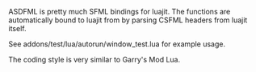 ASDFML is pretty much SFML bindings for luajit. The functions are automatically bound to luajit from by parsing CSFML headers from luajit itself. 

See addons/test/lua/autorun/window_test.lua for example usage.

The coding style is very similar to Garry's Mod Lua.
